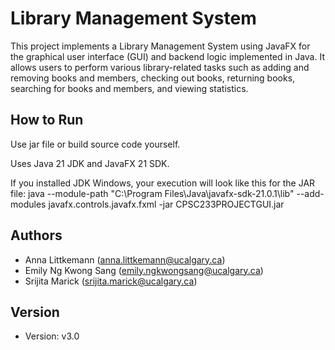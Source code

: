 # Library Management System
This project implements a Library Management System using JavaFX for the graphical user interface (GUI) and 
backend logic implemented in Java. It allows users to perform various library-related tasks such as adding 
and removing books and members, checking out books, returning books, searching for books and members, 
and viewing statistics.

## How to Run
Use jar file or build source code yourself. 

Uses Java 21 JDK and JavaFX 21 SDK.

If you installed JDK Windows, your execution will look like this for the JAR file:
java --module-path "C:\Program Files\Java\javafx-sdk-21.0.1\lib" --add- modules javafx.controls.javafx.fxml -jar CPSC233PROJECTGUI.jar

## Authors
- Anna Littkemann         (anna.littkemann@ucalgary.ca)
- Emily Ng Kwong Sang     (emily.ngkwongsang@ucalgary.ca)
- Srijita Marick          (srijita.marick@ucalgary.ca)

## Version
- Version: v3.0